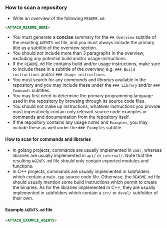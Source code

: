 ### How to scan a repository

* Write an overview of the following `README.md`:

```markdown
<ATTACH_README_HERE>
```

* You must generate a **concise** summary for the `## Overview` subtitle of the
  resulting `AGENTS.md` file, and you must always include the primary title as a
  subtitle of the overview section.
* You should not include more than 3 paragraphs in the overview, excluding any
  potential build and/or usage instructions.
* If the `README.md` file contains build and/or usage instructions, make sure
  to include these in a subtitle of the overview, e.g. `### Build instructions`
  and/or `### Usage instructions`.
* You must search for any *commands* and *libraries* available in the repository
  and you may include these under the `### Library` and/or `### Commands`
  subtitles.
* You may first need to determine the primary programming language used in the
  repository by browsing through its source code files.
* You should not make up instructions, whatever instructions you provide must
  imperatively contain only relevant source code examples or commands and
  documentation from the repository itself.
* If the repository contains any usage *notes* and `Examples`, you may include
  these as well under the `### Examples` subtitle.

#### How to scan for commands and libraries

* In golang projects, commands are usually implemented in `cmd/`, whereas
  libraries are usually implemented in `api/` or `internal/`. Note that the
  resulting `AGENTS.md` file should only contain exported modules and functions.
* In C++ projects, commands are usually implemented in subfolders which contain
  a `main.cpp` source code file. Otherwise, the `README.md` file should usually
  mention some build instructions which permit to create the binaries. As for
  the libraries implemented in C++, they are usually implemented in subfolders
  which contain a `src/` or `devel/` subfolder of their own.

#### Example `AGENTS.md` file

```markdown
<ATTACH_EXAMPLE_AGENTS>
```